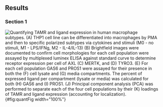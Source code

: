 ## Results

### Section 1

![**Quantifying TAMR and ligand expression in human macrophage subtypes.** (A) THP1 cell line can be differentiated into macrophages by PMA and then to specific polarized subtypes via cytokines and stimuli (M0 - no stimuli, M1 - LPS/IFNg, M2 - IL-4/IL-13) (B) Brightfield images were documented to confirm cell morphologies for each cell population were assayed by multiplexed luminex ELISA against standard curve to determine receptor expression per cell of AXL (C) MERTK, and (D) TYRO3. (E) For each cell population GAS6 and PROS1 were assayed for their presence in both the (F) cell lysate and (G) media compartments. The percent of expressed ligand per compartment (lysate or media) was calculated for both (H) GAS6 and (I) PROS1. (J) Principal component analysis (PCA) was performed to separate each of the four cell populations by their (K) loadings of TAMR and ligand expression (accounting for localization).](figure1.svg "Figure 1"){#fig:quantFig width="100%"}
